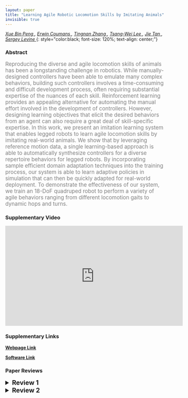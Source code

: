 ```yaml
---
layout: paper
title: "Learning Agile Robotic Locomotion Skills by Imitating Animals"
invisible: true
---
```

*[Xue Bin Peng ](https://xbpeng.github.io/),  [Erwin Coumans ](https://twitter.com/erwincoumans),  [Tingnan Zhang  ](http://N/A),  [Tsang-Wei Lee ](http://N/A),  [Jie Tan ](http://www.jie-tan.net/),  [Sergey Levine ](https://people.eecs.berkeley.edu/~svlevine/)*
{: style="color:black; font-size: 120%; text-align: center;"}

### Abstract
<html><p style="color:gray; font-size: 120%; text-align: justified;">
Reproducing the diverse and agile locomotion skills of animals has been a longstanding challenge in robotics. While manually-designed controllers have been able to emulate many complex behaviors, building such controllers involves a time-consuming and difficult development process, often requiring substantial  expertise of the nuances of each skill. Reinforcement learning provides an appealing alternative for automating the manual effort involved in the development of controllers. However, designing learning objectives that elicit the desired behaviors from an agent can also require a great deal of skill-specific expertise. In this work, we present an imitation learning system that enables legged robots to learn agile locomotion skills by imitating real-world animals. We show that by leveraging reference motion data, a single learning-based approach is able to automatically synthesize controllers for a diverse repertoire behaviors for legged robots. By incorporating sample efficient domain adaptation techniques into the training process, our system is able to learn adaptive policies in simulation that can then be quickly adapted for real-world deployment. To demonstrate the effectiveness of our system, we train an 18-DoF quadruped robot to perform a variety of agile behaviors ranging from different locomotion gaits to dynamic hops and turns.
</p></html>

### Supplementary Video
<iframe width="560" height="315" src="https://www.youtube.com/embed/lKYh6uuCwRY " frameborder="0" allow="accelerometer; autoplay; encrypted-media; gyroscope; picture-in-picture" allowfullscreen></iframe>

### Supplementary Links
**[Webpage Link](https://xbpeng.github.io/projects/Robotic_Imitation/index.html)**  

**[Software Link](https://github.com/google-research/motion_imitation)**



### Paper Reviews
<details><summary style="font-size:20px;"><b> Review 1</b></summary>
<p style="color:gray; font-size: 120%; text-align: justified;">
The paper presents a comprehensive study on mapping mocap animal gaits onto the Laikago robot.  A technical contribution is a modification to [Yu-Liu-Turk-ICLR-2019], by adding an information bottleneck (IB), via a stochastic encoder. The aim of this is to prevent potential overfitting that could result in the learned policy being brittle in ways that are not necessarily observed during the adaptation process. The adaptation algorithm itself is also slightly different.The paper represents a thorough study of the possibilities of leveraging imitation learning for quadruped robots. The results will be of broad interest to the community and will inspire future work.Understanding when and why adaptation is necessary would be interesting to speculate on, e.g., [Hwangbo 2019] do not do adaptation, excluding the learned motor dynamics.The only critique I have is that the "overfitting" problem that the information bottleneck aims to address could be better documented.  Currently it seems fairly minimal, e.g., in Fig 10, the beta=10^-3 curve on general really does almost as well  beta=10^-4 curve.  Consider adding a further large value of beta to these plots, to better document the problems of overfitting. Maybe I missed it, but it would be interesting to know how beneficial it would be to adapt across the ensemble of skills, as opposed to the individual skills.  Perhaps with the ensemble of skills, the information-bottleneck "regularization" may not be needed, given that it would be more difficult to overfit in some particularly way. I'm also curious as to how similar the final parameter estimates are for the different skills. I.e., how skill-specific are the adaptations?suggestionsThe paper is specific quadruped robots, so including "quadruped" in the titlewould be more precise and help to make it findable for others working on quadrupeds.Abstract:  could shorten this?The first four sentences are all about the context; reduce?Only in sentence 5 do we get to: "In this work, we present ..."which would be fine as the starting sentence for an abstract.Excellent and comprehensive review of the related work.use of a low-pass filter to smooth motions:Suggest to provide the details and the time constant for the low-pass filter.E.g., for basic smoothing, s_t = alpha*x_t + (1-alpha)*s_{t-1},provide either alpha or tau, where tau = dT/alpha, where dT is the sampling rate.Algo 1, Line 9:  as explained in the text, the argmax is not what is actually used,so perhaps reflect this in the algo description.Fig 5:  The fair presentation of the results is greatly appreciated.Fig 10: This is an important ablation/set-of-tests to seeFig 5, Fig 7:  I don't understand what the "Adaptive (Before)" results refer to.Presumably it is with parameters corresponding to the middle of their ranges as given in Table 1?  Maybe I missed this in the text.How difficult is it for Laikago to do a pace? It's wide body would seem to preclude 
</p> </details>

<details><summary style="font-size:20px;"><b> Review 2</b></summary>
<p style="color:gray; font-size: 120%; text-align: justified;">
This is a well-written paper, and it was a pleasure to read it. I think the value of this work is that it builds up an end-to-end framework and has demonstrated a number of very agile movements trained from animation data on a quadruped robot. The system as a whole is new, though some of the components are not very novel, such as that the motion retargeting is pretty standard, and that the training of control policies using RL largely repeats existing works.The domain adaptation is based on the algorithm of [65,67], with a key change to enforce an information bottleneck during training. While the ablation study on the IB is convincing, I wonder how the IB compares to directly reducing the dimensionality of the latent space. In addition, the dimension of the latent space is not provided in the paper. Is it the same for all the motions?The supplementary video includes a failure case which is not a real failure in my opinion, because the real robot can follow the simulation well. I actually curious about in what case the sim-to-real transfer will fail. It would be appreciated to have an example in the paper. 
</p> </details>

